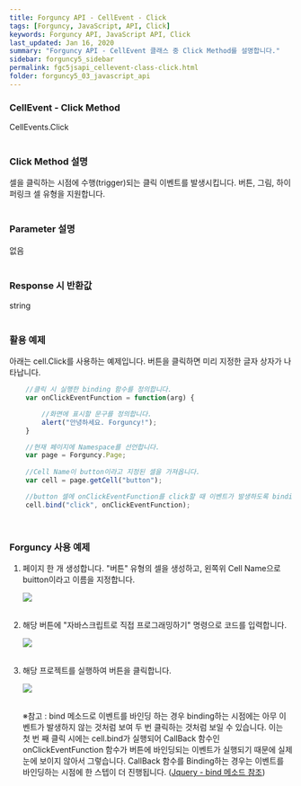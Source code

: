 ```yaml
---
title: Forguncy API - CellEvent - Click
tags: [Forguncy, JavaScript, API, Click]
keywords: Forguncy API, JavaScript API, Click
last_updated: Jan 16, 2020
summary: "Forguncy API - CellEvent 클래스 중 Click Method를 설명합니다."
sidebar: forguncy5_sidebar
permalink: fgc5jsapi_cellevent-class-click.html
folder: forguncy5_03_javascript_api
---
```


### CellEvent - Click Method
CellEvents.Click
<br /><br />

### Click Method 설명
셀을 클릭하는 시점에 수행(trigger)되는 클릭 이벤트를 발생시킵니다. 버튼, 그림, 하이퍼링크 셀 유형을 지원합니다.
<br /><br />

### Parameter 설명
없음
<br /><br />

### Response 시 반환값
string
<br /><br />

### 활용 예제
아래는 cell.Click를 사용하는 예제입니다. 버튼을 클릭하면 미리 지정한 글자 상자가 나타납니다.
<br />

~~~javascript
    //클릭 시 실행한 binding 함수를 정의합니다.
    var onClickEventFunction = function(arg) {

        //화면에 표시할 문구를 정의합니다.
        alert("안녕하세요. Forguncy!");
    }

    //현재 페이지에 Namespace를 선언합니다.
    var page = Forguncy.Page;
    
    //Cell Name이 button이라고 지정된 셀을 가져옵니다.
    var cell = page.getCell("button");

    //button 셀에 onClickEventFunction를 click할 때 이벤트가 발생하도록 binding합니다.
    cell.bind("click", onClickEventFunction);
~~~

<br />

### Forguncy 사용 예제

1. 페이지 한 개 생성합니다. "버튼" 유형의 셀을 생성하고, 왼쪽위 Cell Name으로 buitton이라고 이름을 지정합니다.

    ![]({{site.url}}/images/forguncy5/ex-ss_cellevent-click01.png)
    <br /><br />

2. 해당 버튼에 "자바스크립트로 직접 프로그래밍하기" 명령으로 코드를 입력합니다.

    ![]({{site.url}}/images/forguncy5/ex-ss_cellevent-click02.png)
    <br /><br />

3. 해당 프로젝트를 실행하여 버튼을 클릭합니다.

    ![]({{site.url}}/images/forguncy5/ex-ss_cellevent-click03.gif)
    <br /><br />

    ※참고 : bind 메소드로 이벤트를 바인딩 하는 경우 binding하는 시점에는 아무 이벤트가 발생하지 않는 것처럼 보여 두 번 클릭하는 것처럼 보일 수 있습니다. 이는 첫 번 째 클릭 시에는 cell.bind가 실행되어 CallBack 함수인 onClickEventFunction 함수가 버튼에 바인딩되는 이벤트가 실행되기 때문에 실제 눈에 보이지 않아서 그렇습니다. CallBack 함수를 Binding하는 경우는 이벤트를 바인딩하는 시점에 한 스텝이 더 진행됩니다. ([Jquery - bind 메소드 참조](https://www.w3schools.com/jquery/event_bind.asp))

<br /><br />
